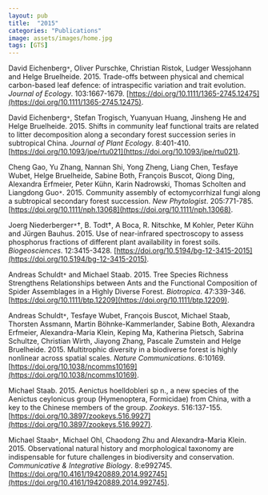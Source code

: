 ```yaml
---
layout: pub
title:  "2015"
categories: "Publications"
image: assets/images/home.jpg
tags: [GTS]
---
```

David Eichenberg<code>&ast;</code>, Oliver Purschke, Christian Ristok, Ludger Wessjohann and Helge Bruelheide. 2015. Trade-offs between physical and chemical carbon-based leaf defence: of intraspecific variation and trait evolution. *Journal of Ecology*. 103:1667-1679. [https://doi.org/10.1111/1365-2745.12475](https://doi.org/10.1111/1365-2745.12475).


David Eichenberg<code>&ast;</code>, Stefan Trogisch, Yuanyuan Huang, Jinsheng He and Helge Bruelheide. 2015. Shifts in community leaf functional traits are related to litter decomposition along a secondary forest succession series in subtropical China. *Journal of Plant Ecology*. 8:401-410. [https://doi.org/10.1093/jpe/rtu021](https://doi.org/10.1093/jpe/rtu021).


Cheng Gao, Yu Zhang, Nannan Shi, Yong Zheng, Liang Chen, Tesfaye Wubet, Helge Bruelheide, Sabine Both, François Buscot, Qiong Ding, Alexandra Erfmeier, Peter Kühn, Karin Nadrowski, Thomas Scholten and Liangdong Guo<code>&ast;</code>. 2015. Community assembly of ectomycorrhizal fungi along a subtropical secondary forest succession. *New Phytologist*. 205:771-785. [https://doi.org/10.1111/nph.13068](https://doi.org/10.1111/nph.13068).


Joerg Niederberger<code>&ast;</code>†, B. Todt†, A Boca, R. Nitschke, M Kohler, Peter Kühn and Jürgen Bauhus. 2015. Use of near-infrared spectroscopy to assess phosphorus fractions of different plant availability in forest soils. *Biogeosciences*. 12:3415-3428. [https://doi.org/10.5194/bg-12-3415-2015](https://doi.org/10.5194/bg-12-3415-2015).


Andreas Schuldt<code>&ast;</code> and Michael Staab. 2015. Tree Species Richness Strengthens Relationships between Ants and the Functional Composition of Spider Assemblages in a Highly Diverse Forest. *Biotropica*. 47:339-346. [https://doi.org/10.1111/btp.12209](https://doi.org/10.1111/btp.12209).


Andreas Schuldt<code>&ast;</code>, Tesfaye Wubet, François Buscot, Michael Staab, Thorsten Assmann, Martin Böhnke-Kammerlander, Sabine Both, Alexandra Erfmeier, Alexandra-Maria Klein, Keping Ma, Katherina Pietsch, Sabrina Schultze, Christian Wirth, Jiayong Zhang, Pascale Zumstein and Helge Bruelheide. 2015. Multitrophic diversity in a biodiverse forest is highly nonlinear across spatial scales. *Nature Communications*. 6:10169. [https://doi.org/10.1038/ncomms10169](https://doi.org/10.1038/ncomms10169).


Michael Staab. 2015. Aenictus hoelldobleri sp n., a new species of the Aenictus ceylonicus group (Hymenoptera, Formicidae) from China, with a key to the Chinese members of the group. *Zookeys*. 516:137-155. [https://doi.org/10.3897/zookeys.516.9927](https://doi.org/10.3897/zookeys.516.9927).


Michael Staab<code>&ast;</code>, Michael Ohl, Chaodong Zhu and Alexandra-Maria Klein. 2015. Observational natural history and morphological taxonomy are indispensable for future challenges in biodiversity and conservation. *Communicative & Integrative Biology*. 8:e992745. [https://doi.org/10.4161/19420889.2014.992745](https://doi.org/10.4161/19420889.2014.992745).
